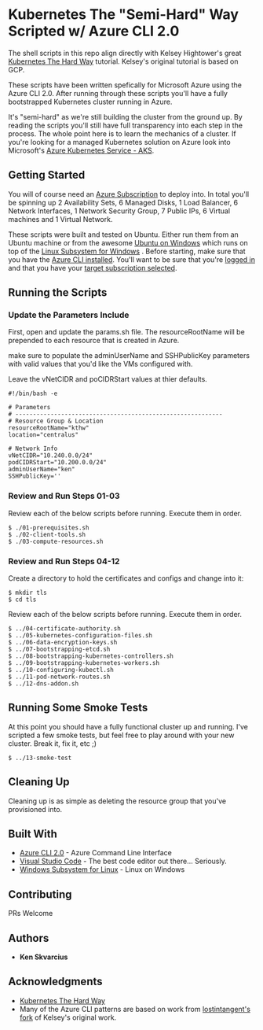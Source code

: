 # Kubernetes The "Semi-Hard" Way Scripted w/ Azure CLI 2.0

The shell scripts in this repo align directly with Kelsey Hightower's great [Kubernetes The Hard Way](https://github.com/lostintangent/kubernetes-the-hard-way) tutorial. Kelsey's original tutorial is based on GCP.

These scripts have been written spefically for Microsoft Azure using the Azure CLI 2.0. After running through these scripts you'll have a fully bootstrapped Kubernetes cluster running in Azure. 

It's "semi-hard" as we're still building the cluster from the ground up. By reading the scripts you'll still have full transparency into each step in the process. The whole point here is to learn the mechanics of a cluster. If you're looking for a managed Kubernetes solution on Azure look into Microsoft's [Azure Kubernetes Service - AKS](https://docs.microsoft.com/en-us/azure/aks/).

## Getting Started

You will of course need an [Azure Subscription](https://azure.microsoft.com/) to deploy into. In total you'll be spinning up 2 Availability Sets, 6 Managed Disks, 1 Load Balancer, 6 Network Interfaces, 1 Network Security Group, 7 Public IPs, 6 Virtual machines and 1 Virtual Network.

These scripts were built and tested on Ubuntu. Either run them from an Ubuntu machine or from the awesome [Ubuntu on Windows](https://www.microsoft.com/en-us/store/p/ubuntu/9nblggh4msv6?rtc=1) which runs on top of the [Linux Subsystem for Windows](https://docs.microsoft.com/en-us/windows/wsl/install-win10)
.
Before starting, make sure that you have the [Azure CLI installed](https://docs.microsoft.com/en-us/cli/azure/install-azure-cli?view=azure-cli-latest). You'll want to be sure that you're [logged in](https://docs.microsoft.com/en-us/cli/azure/authenticate-azure-cli?view=azure-cli-latest) and that you have your [target subscription selected](https://docs.microsoft.com/en-us/cli/azure/account?view=azure-cli-latest#az-account-set).

## Running the Scripts

### Update the Parameters Include

First, open and update the params.sh file. The resourceRootName will be prepended to each resource that is created in Azure.

make sure to populate the adminUserName and SSHPublicKey parameters with valid values that you'd like the VMs configured with.

Leave the vNetCIDR and poCIDRStart values at thier defaults.

```
#!/bin/bash -e

# Parameters
# -----------------------------------------------------------
# Resource Group & Location
resourceRootName="kthw"
location="centralus"

# Network Info
vNetCIDR="10.240.0.0/24"
podCIDRStart="10.200.0.0/24"
adminUserName="ken"
SSHPublicKey=''
```

### Review and Run Steps 01-03

Review each of the below scripts before running. Execute them in order.

```
$ ./01-prerequisites.sh
$ ./02-client-tools.sh
$ ./03-compute-resources.sh
```

### Review and Run Steps 04-12

Create a directory to hold the certificates and configs and change into it:

```
$ mkdir tls
$ cd tls
```

Review each of the below scripts before running. Execute them in order.

```
$ ../04-certificate-authority.sh
$ ../05-kubernetes-configuration-files.sh
$ ../06-data-encryption-keys.sh
$ ../07-bootstrapping-etcd.sh
$ ../08-bootstrapping-kubernetes-controllers.sh
$ ../09-bootstrapping-kubernetes-workers.sh
$ ../10-configuring-kubectl.sh
$ ../11-pod-network-routes.sh
$ ../12-dns-addon.sh
```

## Running Some Smoke Tests

At this point you should have a fully functional cluster up and running. I've scripted a few smoke tests, but feel free to play around with your new cluster. Break it, fix it, etc ;)

```
$ ../13-smoke-test
```

## Cleaning Up

Cleaning up is as simple as deleting the resource group that you've provisioned into.

## Built With

* [Azure CLI 2.0](https://docs.microsoft.com/en-us/cli/azure/install-azure-cli?view=azure-cli-latest) - Azure Command Line Interface
* [Visual Studio Code](https://code.visualstudio.com/) - The best code editor out there... Seriously.
* [Windows Subsystem for Linux](https://docs.microsoft.com/en-us/windows/wsl/install-win10) - Linux on Windows

## Contributing

PRs Welcome

## Authors

* **Ken Skvarcius**

## Acknowledgments

* [Kubernetes The Hard Way](https://github.com/lostintangent/kubernetes-the-hard-way)
* Many of the Azure CLI patterns are based on work from [lostintangent's fork](https://github.com/lostintangent/kubernetes-the-hard-way) of Kelsey's original work.
